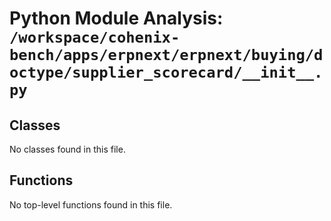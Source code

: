 # Python Module Analysis: `/workspace/cohenix-bench/apps/erpnext/erpnext/buying/doctype/supplier_scorecard/__init__.py`

## Classes

No classes found in this file.


## Functions

No top-level functions found in this file.
